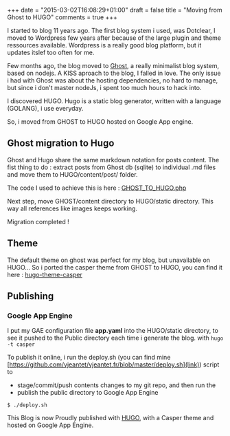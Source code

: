 +++
date = "2015-03-02T16:08:29+01:00"
draft = false
title = "Moving from Ghost to HUGO"
comments = true
+++

I started to blog 11 years ago.
The first blog system i used, was Dotclear, I moved to Wordpress few years after because of the large plugin and theme ressources available.
Wordpress is a really good blog platform, but it updates itslef too often for me.

Few months ago, the blog moved to [Ghost](https://ghost.org), a really minimalist blog system, based on nodejs. 
A KISS aproach to the blog, I falled in love.
The only issue i had with Ghost was about the hosting dependencies, no hard to manage, but since i don't master nodeJs, i spent too much hours to hack into.

I discovered HUGO.
Hugo is a static blog generator, written with a language (GOLANG), i use everyday.

So, i moved from GHOST to HUGO hosted on Google App engine.

## Ghost migration to Hugo 
Ghost and Hugo share the same markdown notation for posts content.
The fist thing to do : extract posts from Ghost db (sqlite) to individual .md files and move them to HUGO/content/post/ folder.

The code I used to achieve this is here : [GHOST_TO_HUGO.php](https://gist.github.com/vjeantet/d1f6cf824a2344dd6b4e)

Next step, move GHOST/content directory to HUGO/static directory.
This way all references like images keeps working.

Migration completed ! 

## Theme
The default theme on ghost was perfect for my blog, but unavailable on HUGO… So i ported the casper theme from GHOST to HUGO, you can find it here : [hugo-theme-casper](https://github.com/vjeantet/hugo-theme-casper)

## Publishing
### Google App Engine
I put my GAE configuration file **app.yaml**  into the HUGO/static directory, to see it pushed to the Public directory each time i generate the blog. with ```hugo -t casper```

To publish it online, i run the deploy.sh (you can find mine [https://github.com/vjeantet/vjeantet.fr/blob/master/deploy.sh](link)) script to 
* stage/commit/push contents changes to my git repo, and then run the  
* publish the public directory to Google App Engine


```
$ ./deploy.sh
```
This Blog is now Proudly published with [HUGO](http://gohugo.io), with a Casper theme and hosted on Google App Engine.

